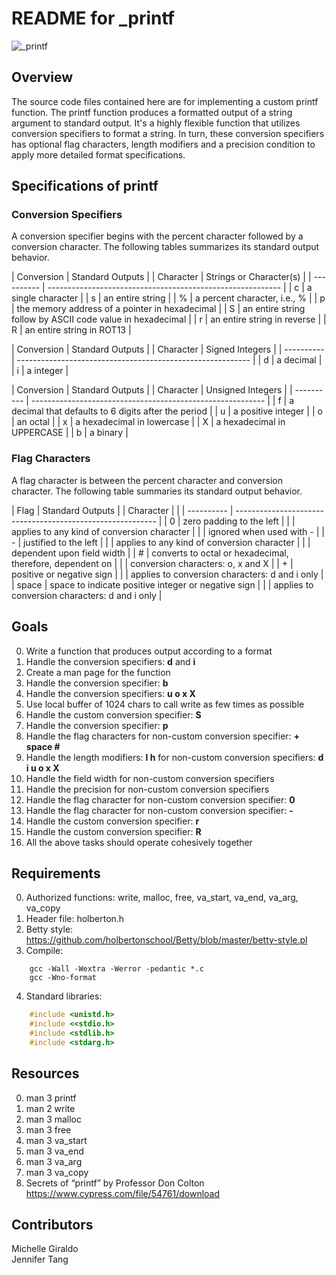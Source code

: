 # README for \_printf #
![\_printf](https://imgur.com/NoAH5hw)

## Overview ##
The source code files contained here are for implementing a custom printf function.  The printf function produces a formatted output of a string argument to standard output.  It's a highly flexible function that utilizes conversion specifiers to format a string.  In turn, these conversion specifiers has optional flag characters, length modifiers and a precision condition to apply more detailed format specifications.

## Specifications of printf ##

### Conversion Specifiers ###
A conversion specifier begins with the percent character followed by a conversion character.  The following tables summarizes its standard output behavior.

| Conversion |                    Standard Outputs                        |
| Character  |                    Strings or Character(s)                 |
| ---------- | ---------------------------------------------------------- |
|      c     | a single character                                         |
|      s     | an entire string                                           |
|      %     | a percent character, i.e., %                               |
|      p     | the memory address of a pointer in hexadecimal             |
|      S     | an entire string follow by ASCII code value in hexadecimal |
|      r     | an entire string in reverse                                | 
|      R     | an entire string in ROT13                                  |

| Conversion |                    Standard Outputs                        |
| Character  |                    Signed Integers                         |
| ---------- | ---------------------------------------------------------- |
|      d     | a decimal                                                  |
|      i     | a integer                                                  |

| Conversion |                    Standard Outputs                        |
| Character  |                    Unsigned Integers                       |
| ---------- | ---------------------------------------------------------- |
|      f     | a decimal that defaults to 6 digits after the period       |
|      u     | a positive integer                                         |
|      o     | an octal                                                   |
|      x     | a hexadecimal in lowercase                                 | 
|      X     | a hexadecimal in UPPERCASE                                 |
|      b     | a binary                                                   |

### Flag Characters ###
A flag character is between the percent character and conversion character.  The following table summaries its standard output behavior.

| Flag       |                    Standard Outputs                        |
| Character  |                                                            |
| ---------- | ---------------------------------------------------------- |
|      0     | zero padding to the left                                   |
|            | applies to any kind of conversion character                |
|            | ignored when used with -                                   |
|      -     | justified to the left                                      |
|            | applies to any kind of conversion character                |
|            | dependent upon field width                                 |
|      #     | converts to octal or hexadecimal, therefore, dependent on  |
|            | conversion characters: o, x and X                          |
|      +     | positive or negative sign                                  | 
|            | applies to conversion characters: d and i only             |
|    space   | space to indicate positive integer or negative sign        |
|            | applies to conversion characters: d and i only             |


## Goals ##
0. Write a function that produces output according to a format  
1. Handle the conversion specifiers: **d** and **i**  
2. Create a man page for the function  
3. Handle the conversion specifier: **b**  
4. Handle the conversion specifiers: **u o x X**  
5. Use local buffer of 1024 chars to call write as few times as possible  
6. Handle the custom conversion specifier: **S**  
7. Handle the conversion specifier: **p**  
8. Handle the flag characters for non-custom conversion specifier: **+ space #**  
9. Handle the length modifiers: **l h** for non-custom conversion specifiers: **d i u o x X**  
10. Handle the field width for non-custom conversion specifiers  
11. Handle the precision for non-custom conversion specifiers  
12. Handle the flag character for non-custom conversion specifier: **0**  
13. Handle the flag character for non-custom conversion specifier: **-**  
14. Handle the custom conversion specifier: **r**  
15. Handle the custom conversion specifier: **R**  
16. All the above tasks should operate cohesively together


## Requirements ##
0. Authorized functions: write, malloc, free, va\_start, va\_end, va\_arg, va\_copy
1. Header file: holberton.h
2. Betty style: <https://github.com/holbertonschool/Betty/blob/master/betty-style.pl>
3. Compile: 
```shell
	gcc -Wall -Wextra -Werror -pedantic *.c 
	gcc -Wno-format
```
4. Standard libraries: 
```C
	#include <unistd.h>
	#include <<stdio.h>
	#include <stdlib.h>
	#include <stdarg.h>
```


## Resources ##
0. man 3 printf
1. man 2 write
2. man 3 malloc
3. man 3 free
4. man 3 va\_start
5. man 3 va\_end
6. man 3 va\_arg
7. man 3 va\_copy
8. Secrets of “printf” by Professor Don Colton
<https://www.cypress.com/file/54761/download>


## Contributors ##
Michelle Giraldo  
Jennifer Tang

